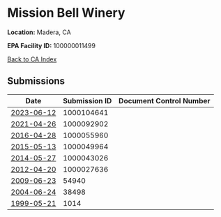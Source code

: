 # Mission Bell Winery

**Location:** Madera, CA

**EPA Facility ID:** 100000011499

[Back to CA Index](../../index.md)

## Submissions

| Date | Submission ID | Document Control Number |
|------|--------------|-------------------------|
| [2023-06-12](submissions/1000104641.md) | 1000104641 |  |
| [2021-04-26](submissions/1000092902.md) | 1000092902 |  |
| [2016-04-28](submissions/1000055960.md) | 1000055960 |  |
| [2015-05-13](submissions/1000049964.md) | 1000049964 |  |
| [2014-05-27](submissions/1000043026.md) | 1000043026 |  |
| [2012-04-20](submissions/1000027636.md) | 1000027636 |  |
| [2009-06-23](submissions/54940.md) | 54940 |  |
| [2004-06-24](submissions/38498.md) | 38498 |  |
| [1999-05-21](submissions/1014.md) | 1014 |  |
